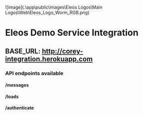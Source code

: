 ![image](.\app\public\images\Eleos Logos\Main Logos\Web\Eleos_Logo_Worm_RGB.png)

# Eleos Demo Service Integration

## BASE_URL: http://corey-integration.herokuapp.com

### API endpoints available

#### /messages

#### /loads

#### /authenticate

